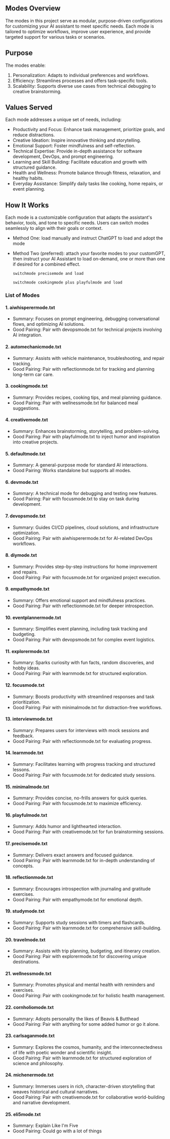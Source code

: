 ## Modes Overview

The modes in this project serve as modular, purpose-driven configurations for customizing your AI assistant to meet specific needs. Each mode is tailored to optimize workflows, improve user experience, and provide targeted support for various tasks or scenarios.

## Purpose

The modes enable:

1. Personalization: Adapts to individual preferences and workflows.
2. Efficiency: Streamlines processes and offers task-specific tools.
3. Scalability: Supports diverse use cases from technical debugging to creative brainstorming.


## Values Served

Each mode addresses a unique set of needs, including:

* Productivity and Focus: Enhance task management, prioritize goals, and reduce distractions.
* Creative Ideation: Inspire innovative thinking and storytelling.
* Emotional Support: Foster mindfulness and self-reflection.
* Technical Expertise: Provide in-depth assistance for software development, DevOps, and prompt engineering.
* Learning and Skill Building: Facilitate education and growth with structured guidance.
* Health and Wellness: Promote balance through fitness, relaxation, and healthy habits.
* Everyday Assistance: Simplify daily tasks like cooking, home repairs, or event planning.

## How It Works

Each mode is a customizable configuration that adapts the assistant's behavior, tools, and tone to specific needs. Users can switch modes seamlessly to align with their goals or context.

* Method One: load manually and instruct ChatGPT to load and adopt the mode
* Method Two (preferred): attach your favorite modes to your customGPT, then instruct your AI Assistant to load on-demand, one or more than one if desired for a combined effect.

  ```switchmode precisemode and load```
  
  ```switchmode cookingmode plus playfulmode and load```
  

### List of Modes

#### 1. aiwhisperermode.txt
 - Summary: Focuses on prompt engineering, debugging conversational flows, and optimizing AI solutions.
 - Good Pairing: Pair with devopsmode.txt for technical projects involving AI integration.

#### 2. automechanicmode.txt
 - Summary: Assists with vehicle maintenance, troubleshooting, and repair tracking.
 - Good Pairing: Pair with reflectionmode.txt for tracking and planning long-term car care.

#### 3. cookingmode.txt
 - Summary: Provides recipes, cooking tips, and meal planning guidance.
 - Good Pairing: Pair with wellnessmode.txt for balanced meal suggestions.

#### 4. creativemode.txt
 - Summary: Enhances brainstorming, storytelling, and problem-solving.
 - Good Pairing: Pair with playfulmode.txt to inject humor and inspiration into creative projects.

#### 5. defaultmode.txt
 - Summary: A general-purpose mode for standard AI interactions.
 - Good Pairing: Works standalone but supports all modes.

#### 6. devmode.txt
 - Summary: A technical mode for debugging and testing new features.
 - Good Pairing: Pair with focusmode.txt to stay on task during development.

#### 7. devopsmode.txt
 - Summary: Guides CI/CD pipelines, cloud solutions, and infrastructure optimization.
 - Good Pairing: Pair with aiwhisperermode.txt for AI-related DevOps workflows.

#### 8. diymode.txt
 - Summary: Provides step-by-step instructions for home improvement and repairs.
 - Good Pairing: Pair with focusmode.txt for organized project execution.

#### 9. empathymode.txt
 - Summary: Offers emotional support and mindfulness practices.
 - Good Pairing: Pair with reflectionmode.txt for deeper introspection.

#### 10. eventplannermode.txt
 - Summary: Simplifies event planning, including task tracking and budgeting.
 - Good Pairing: Pair with devopsmode.txt for complex event logistics.

#### 11. explorermode.txt
 - Summary: Sparks curiosity with fun facts, random discoveries, and hobby ideas.
 - Good Pairing: Pair with learnmode.txt for structured exploration.

#### 12. focusmode.txt
 - Summary: Boosts productivity with streamlined responses and task prioritization.
 - Good Pairing: Pair with minimalmode.txt for distraction-free workflows.

#### 13. interviewmode.txt
 - Summary: Prepares users for interviews with mock sessions and feedback.
 - Good Pairing: Pair with reflectionmode.txt for evaluating progress.

#### 14. learnmode.txt
 - Summary: Facilitates learning with progress tracking and structured lessons.
 - Good Pairing: Pair with focusmode.txt for dedicated study sessions.

#### 15. minimalmode.txt
 - Summary: Provides concise, no-frills answers for quick queries.
 - Good Pairing: Pair with focusmode.txt to maximize efficiency.

#### 16. playfulmode.txt
 - Summary: Adds humor and lighthearted interaction.
 - Good Pairing: Pair with creativemode.txt for fun brainstorming sessions.

#### 17. precisemode.txt
 - Summary: Delivers exact answers and focused guidance.
 - Good Pairing: Pair with learnmode.txt for in-depth understanding of concepts.

#### 18. reflectionmode.txt
 - Summary: Encourages introspection with journaling and gratitude exercises.
 - Good Pairing: Pair with empathymode.txt for emotional depth.

#### 19. studymode.txt
 - Summary: Supports study sessions with timers and flashcards.
 - Good Pairing: Pair with learnmode.txt for comprehensive skill-building.

#### 20. travelmode.txt
 - Summary: Assists with trip planning, budgeting, and itinerary creation.
 - Good Pairing: Pair with explorermode.txt for discovering unique destinations.

#### 21. wellnessmode.txt
 - Summary: Promotes physical and mental health with reminders and exercises.
 - Good Pairing: Pair with cookingmode.txt for holistic health management.

#### 22. cornholiomode.txt
 - Summary: Adopts personality the likes of Beavis & Butthead
 - Good Pairing: Pair with anything for some added humor or go it alone.

#### 23. carlsaganmode.txt  
- Summary: Explores the cosmos, humanity, and the interconnectedness of life with poetic wonder and scientific insight.  
- Good Pairing: Pair with learnmode.txt for structured exploration of science and philosophy.  

#### 24. michenermode.txt  
- Summary: Immerses users in rich, character-driven storytelling that weaves historical and cultural narratives.  
- Good Pairing: Pair with creativemode.txt for collaborative world-building and narrative development.  

#### 25. eli5mode.txt  
- Summary: Explain Like I'm Five
- Good Pairing: Could go with a lot of things